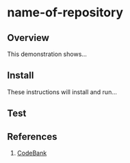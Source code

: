 # name-of-repository

## Overview

This demonstration shows...

## Install

These instructions will install and run...

## Test

## References

1. [CodeBank](http://senzing.com)
